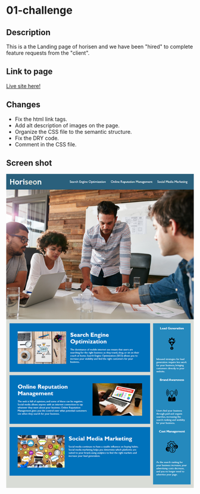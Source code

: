 # 01-challenge

## Description

This is a the Landing page of horisen and we have been "hired" to complete feature requests from the "client".

## Link to page

[Live site here!](https://giovanni-ramirez.github.io/01-challenge/#social-media-marketing)

## Changes
- Fix the html link tags.
- Add alt description of images on the page. 
- Organize the CSS file to the semantic structure.
- Fix the DRY code.
- Comment in the CSS file.

## Screen shot

![](assets/images/01-html-css-git-homework-demo.png)


